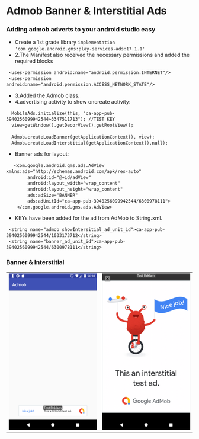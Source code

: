 # Admob Banner & Interstitial Ads

### Adding admob adverts to your android studio easy

* Create a 1st grade library
``
implementation 'com.google.android.gms:play-services-ads:17.1.1'
``
* 2.The Manifest also received the necessary permissions and added the required blocks
```
 <uses-permission android:name="android.permission.INTERNET"/>
 <uses-permission android:name="android.permission.ACCESS_NETWORK_STATE"/>
```
* 3.Added the Admob class.
* 4.advertising activity to show oncreate activity:
```
  MobileAds.initialize(this, "ca-app-pub-3940256099942544~3347511713"); //TEST KEY
  view=getWindow().getDecorView().getRootView();

  Admob.createLoadBanner(getApplicationContext(), view);
  Admob.createLoadInterstitial(getApplicationContext(),null);
```
* Banner ads for layout:
```
   <com.google.android.gms.ads.AdView xmlns:ads="http://schemas.android.com/apk/res-auto"
        android:id="@+id/adView"
        android:layout_width="wrap_content"
        android:layout_height="wrap_content"
        ads:adSize="BANNER"
        ads:adUnitId="ca-app-pub-3940256099942544/6300978111">
    </com.google.android.gms.ads.AdView>
```
* KEYs have been added for the ad from AdMob to String.xml.
```
 <string name="admob_showIntersitial_ad_unit_id">ca-app-pub-3940256099942544/1033173712</string>
 <string name="banner_ad_unit_id">ca-app-pub-3940256099942544/6300978111</string>
```

<h3> Banner & Interstitial </h3>
<table>
  <tr>
    <td><img src="screenshot/Screenshot_1543437239.png" width=300 alt="Bitcoin"></td>
    <td><img src="screenshot/Screenshot_1543437233.png"width=300 alt="Bitcoin QR code" width="300px"></td>
  </tr>
</table>

